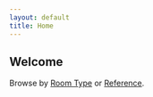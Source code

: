 ```yaml
---
layout: default
title: Home
---
```


<h2>Welcome</h2>
<p>Browse by <a href="main/rooms/">Room Type</a> or <a href="main/references/">Reference</a>.</p>
